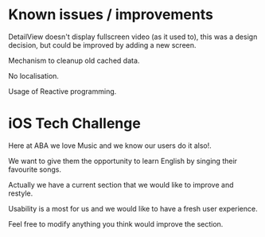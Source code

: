 # Known issues / improvements

DetailView doesn't display fullscreen video (as it used to), this was a design decision, but could be improved by adding a new screen.

Mechanism to cleanup old cached data.

No localisation.

Usage of Reactive programming.

# iOS Tech Challenge

Here at ABA we love Music and we know our users do it also!.

We want to give them the opportunity to learn English by singing their favourite songs.

Actually we have a current section that we would like to improve and restyle.

Usability is a most for us and we would like to have a fresh user experience.

Feel free to modify anything you think would improve the section.

